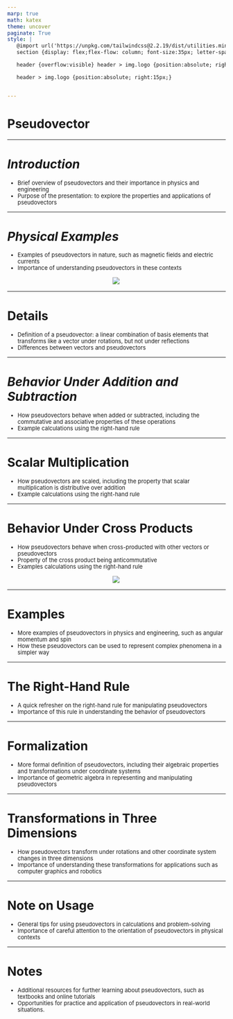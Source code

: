 ```yaml
---
marp: true
math: katex
theme: uncover
paginate: True
style: |
   @import url('https://unpkg.com/tailwindcss@2.2.19/dist/utilities.min.css');
   section {display: flex;flex-flow: column; font-size:35px; letter-spacing:1.4px;}

   header {overflow:visible} header > img.logo {position:absolute; right:15px;}

   header > img.logo {position:absolute; right:15px;}


---
```

<!-- backgroundColor: white -->
<!-- _class: lead -->

 # **Pseudovector**

---
<style scoped>p,li {font-size:0.92em}</style>

 # _Introduction_

- Brief overview of pseudovectors and their importance in physics and engineering
- Purpose of the presentation: to explore the properties and applications of pseudovectors

---
<style scoped>p,li {font-size:0.88em}</style>

 # _Physical Examples_
- Examples of pseudovectors in nature, such as magnetic fields and electric currents
- Importance of understanding pseudovectors in these contexts
<div style="display: flex; flex: 1 1 auto; flex-flow: row; min-height: 0"><div style="display: flex; flex: 1 1 auto; justify-content: center;min-height:0;min-width:0; margin-bottom:0.1em;;margin-right:0.15em">
<img style='object-fit: contain; max-height:100%; max-width:100%; background-color: rgba(0,0,0,0);' src='https://upload.wikimedia.org/wikipedia/commons/thumb/c/cd/Impulsmoment_van_autowiel_onder_inversie.svg/220px-Impulsmoment_van_autowiel_onder_inversie.svg.png'/>
</div>
</div>


---
<style scoped>p,li {font-size:0.92em}</style>

 # Details
- Definition of a pseudovector: a linear combination of basis elements that transforms like a vector under rotations, but not under reflections
- Differences between vectors and pseudovectors


---
<style scoped>p,li {font-size:0.92em}</style>

 # _Behavior Under Addition and Subtraction_

- How pseudovectors behave when added or subtracted, including the commutative and associative properties of these operations
- Example calculations using the right-hand rule

---
<style scoped>p,li {font-size:0.92em}</style>

 # Scalar Multiplication
- How pseudovectors are scaled, including the property that scalar multiplication is distributive over addition
- Example calculations using the right-hand rule


---
<style scoped>p,li {font-size:0.84em}</style>

 # Behavior Under Cross Products
- How pseudovectors behave when cross-producted with other vectors or pseudovectors
- Property of the cross product being anticommutative
- Examples calculations using the right-hand rule
<div style="display: flex; flex: 1 1 auto; flex-flow: row; min-height: 0"><div style="display: flex; flex: 1 1 auto; justify-content: center;min-height:0;min-width:0; margin-bottom:0.1em;;margin-right:0.15em">
<img style='object-fit: contain; max-height:100%; max-width:100%; background-color: rgba(0,0,0,0);' src='https://upload.wikimedia.org/wikipedia/commons/thumb/b/b8/Uitwendig_product_onder_inversie.svg/220px-Uitwendig_product_onder_inversie.svg.png'/>
</div>
</div>


---
<style scoped>p,li {font-size:0.92em}</style>

 # Examples

- More examples of pseudovectors in physics and engineering, such as angular momentum and spin
- How these pseudovectors can be used to represent complex phenomena in a simpler way

---
<style scoped>p,li {font-size:0.92em}</style>

 # **The Right-Hand Rule**

- A quick refresher on the right-hand rule for manipulating pseudovectors
- Importance of this rule in understanding the behavior of pseudovectors

---
<style scoped>p,li {font-size:0.92em}</style>

 # Formalization
- More formal definition of pseudovectors, including their algebraic properties and transformations under coordinate systems
- Importance of geometric algebra in representing and manipulating pseudovectors


---
<style scoped>p,li {font-size:0.92em}</style>

 # Transformations in Three Dimensions
- How pseudovectors transform under rotations and other coordinate system changes in three dimensions
- Importance of understanding these transformations for applications such as computer graphics and robotics


---
<style scoped>p,li {font-size:0.92em}</style>

 # Note on Usage

- General tips for using pseudovectors in calculations and problem-solving
- Importance of careful attention to the orientation of pseudovectors in physical contexts

---
<style scoped>p,li {font-size:0.92em}</style>

 # **Notes**

- Additional resources for further learning about pseudovectors, such as textbooks and online tutorials
- Opportunities for practice and application of pseudovectors in real-world situations.